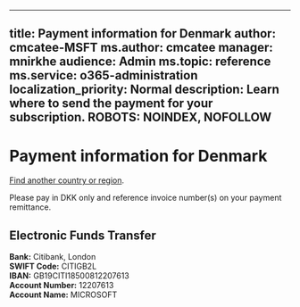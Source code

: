 
---
title: Payment information for Denmark
author: cmcatee-MSFT
ms.author: cmcatee
manager: mnirkhe
audience: Admin
ms.topic: reference
ms.service: o365-administration
localization_priority: Normal
description: Learn where to send the payment for your subscription.
ROBOTS: NOINDEX, NOFOLLOW
---                                

# Payment information for Denmark

[Find another country or region](CernPayTest.md). <!--This should go to the parent "Pay for your Office 365 for business subscription" topic-->

Please pay in DKK only and reference invoice number(s) on your payment remittance.

## Electronic Funds Transfer

**Bank:** Citibank, London  
**SWIFT Code:** CITIGB2L  
**IBAN:** GB19CITI18500812207613  
**Account Number:** 12207613  
**Account Name:** MICROSOFT  



